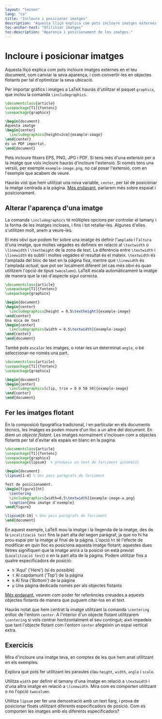 ```yaml
---
layout: "lesson"
lang: "ca"
title: "Incloure i posicionar imatges"
description: "Aquesta lliçó explica com pots incloure imatges externes en el teu document, com canviar la seva aparença, i com convertir-les en objectes flotants per tal d'optimitzar la seva ubicació en un pdf."
toc-anchor-text: "Utilitzar imatges"
toc-description: "Aparença i posicionament de les imatges."
---
```


# Incloure i posicionar imatges

<span
  class="summary">Aquesta lliçó explica com pots incloure imatges externes en el teu document, com canviar la seva aparença, i com convertir-les en objectes flotants per tal d'optimitzar la seva ubicació.</span>

Per importar gràfics i imatges a LaTeX hauràs d'utilitzar el paquet `graphicx`, que inclou la comanda `\includegraphics`.

```latex
\documentclass{article}
\usepackage[T1]{fontenc}
\usepackage{graphicx}

\begin{document}
Aquesta imatge
\begin{center}
  \includegraphics[height=2cm]{example-image}
\end{center}
és un PDF importat.
\end{document}
```

Pots incloure fitxers EPS, PNG, JPG i PDF. Si tens més d'una extensió per a la imatge que vols incloure hauràs d'incloure l'extensió. Si només tens una versió, per exemple `example-image.png`, no cal posar l'extensió, com en l'exemple que acabem de veure.

Hauràs vist que hem utilitzat una nova variable, `center`, per tal de posicionar la imatge centrada a la pàgina. [Més endavant](lesson-11), parlarem més sobre espaiat i posicionament.

## Alterar l'aparença d'una imatge

La comanda `\includegraphics` té múltiples opcions per controlar el tamany i la forma de les imatges incloses, i fins i tot retallar-les. Algunes d'elles s'utilitzen molt, anem a veure-les.

El més obvi que podem fer sobre una imatge és definir l'`amplada` i l'`altura` d'una imatge, que moltes vegades es defineix en relació al `\textwidth` o `\linewidth` i `\textheight` de la zona de text. La diferència entre `\textwidth` i `\linewidth` és subtil i moltes vegades el resultat és el mateix. `\textwidth` és l'amplada del bloc de text en la pàgina fixa, mentre que `\linewidth` és l'amplada _actual_, que pot ser localment diferent (el cas més obvi és quan utilitzem l'opció de tipus `twocolumn`). LaTeX escala automàticament la imatge de manera que la raó d'aspecte sigui correcta.

```latex
\documentclass{article}
\usepackage[T1]{fontenc}
\usepackage{graphicx}

\begin{document}
\begin{center}
  \includegraphics[height = 0.5\textheight]{example-image}
\end{center}
Una mica de text
\begin{center}
  \includegraphics[width = 0.5\textwidth]{example-image}
\end{center}
\end{document}
```

També pots `escalar` les imatges, o rotar-les un determinat `angle`, o bé seleccionar-ne només una part.

```latex
\documentclass{article}
\usepackage[T1]{fontenc}
\usepackage{graphicx}

\begin{document}
\begin{center}
  \includegraphics[clip, trim = 0 0 50 50]{example-image}
\end{center}
\end{document}
```

## Fer les imatges flotant

En la composició tipogràfica tradicional, i en particular en els documents tècnics,
les imatges es poden moure d'un lloc a un altre del document. En diem un *objecte flotant*. Les imatges normalment s'inclouen com a objectes flotants per tal d'evitar els espais en blanc en la pagina.

```latex
\documentclass{article}
\usepackage[T1]{fontenc}
\usepackage{graphicx}
\usepackage{lipsum}  % produeix un text de farciment automàtic

\begin{document}
\lipsum[1-4] % Uns pocs paràgrafs de farciment

Test de posicionament.
\begin{figure}[ht]
  \centering
  \includegraphics[width=0.5\textwidth]{example-image-a.png}
  \caption{Una imatge d'exemple}
\end{figure}

\lipsum[6-10] % Uns pocs paràgrafs de farciment
\end{document}
```

En aquest exemple, LaTeX mou la imatge i la llegenda de la imatge, des de la `Localització
test` fins la part alta del segon paràgraf, ja que no hi ha prou espai per la imatge al final de la pàgina. L'opció `ht` té l'efecte de modificar en quin lloc es posiciona aquesta imatge flotant; aquestes dues lletres signifiquen que la imatge anirà a la posició on està previst (`Localització test`) o en la part alta de la pàgina. Podem utilitzar fins a quatre especificadors de posició:

- `h` 'Aquí' ('Here') (si és possible)
- `t` Al capdamunt ('Top') de la pàgina
- `b` Al fina ('Bottom') de la pàgina
- `p` Una pàgina dedicada només per als objectes flotants

[Més endavant](lesson-09), veurem com poder fer referències creuades a aquests objectes flotants
de manera que puguem citar-los en el text.

Hauràs notat que hem centrat la imatge utilitzant la comanda `\centering` enlloc de l'entorn `center`. A l'interior d'un objecte flotant utilitzarem `\centering` si vols centrar horitzontalment el seu contingut; això impedeix que tant l'objecte flotant com l'entorn `center` afegeixin un espai vertical extra.

## Exercicis

Mira d'incloure una imatge teva, en comptes de les que hem anat utilitzant en els exemples.

Explora què pots fer utilitzant les paraules clau `height`, `width`, `angle` i `scale`.

Utilitza `width` per definir el tamany d'una imatge en relació a `\textwidth` i d'una altra imatge en relació a `\linewidth`. Mira com es comporten utilitzant o no l'opció `twocolumn`.

Utilitza `lipsum` per fer una demostració amb un text llarg, i prova de posicionar floats utilitzant diferents especificadors de posició. Com es comporten les imatges amb els diferents especificadors?
